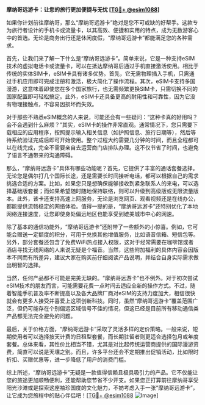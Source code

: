 **摩纳哥远游卡：让您的旅行更加便捷与无忧 [[TG💪+ @esim1088](https://t.me/s/esim1088)]**

如果你计划前往摩纳哥，那么“摩纳哥远游卡”绝对是您不可或缺的好帮手。这款专为旅行者设计的手机卡或流量卡，以其高效、便捷和实用的特点，成为无数游客心中的首选。无论是商务出行还是休闲度假，“摩纳哥远游卡”都能满足您的各种需求。

首先，让我们来了解一下什么是“摩纳哥远游卡”。简单来说，它是一种支持eSIM技术的虚拟电话卡或流量卡，可以在抵达摩纳哥后通过手机直接激活使用。相比于传统的实体SIM卡，eSIM卡具有诸多优势。首先，它无需物理插入手机，只需通过手机应用即可完成注册和激活，极大简化了操作流程。其次，eSIM卡支持多国漫游，这意味着即使您在多个国家旅行，也无需频繁更换SIM卡，只需切换不同的国家配置即可轻松搞定。此外，eSIM卡还具备更高的耐用性和可靠性，因为它没有物理接触点，不容易因损坏而失效。

对于那些不熟悉eSIM概念的人来说，可能还会有一些疑问：“这种卡真的好用吗？会不会遇到什么麻烦？”其实，eSIM卡的操作非常直观。通常情况下，您只需要下载相应的应用程序，按照提示输入相关信息（如护照信息、旅行日期等），然后等待系统验证完成后即可开始使用。整个过程大约需要几分钟的时间，而且全程都可以在线完成，完全不需要亲自去运营商门店排队办理。这不仅节省了时间，也避免了语言不通带来的沟通障碍。

那么，“摩纳哥远游卡”具体有哪些功能呢？首先，它提供了丰富的通话套餐选择。无论您是偶尔打几个国际长途，还是需要长时间接听电话，都可以根据自己的需求挑选合适的方案。比如，如果您只是想确保能够接收到紧急联系人的来电，可以选择基础版套餐；而如果希望随时随地保持联络，则可以升级到高级版或无限流量版本。此外，该卡还支持高速上网服务，无论是浏览网页、观看视频还是在线办公，都能提供流畅稳定的网络体验。值得一提的是，“摩纳哥远游卡”还特别优化了本地网络连接速度，让您即使身处偏远地区也能享受到媲美城市中心的网速。

除了基本的通信功能外，“摩纳哥远游卡”还附带了一些额外的小惊喜。例如，它可能会赠送一定额度的积分，可用于兑换其他增值服务，比如语音信箱、短信包等。另外，部分套餐还包含了免费WiFi热点接入权限，这对于经常需要在咖啡馆或者酒店寻找无线网络的人来说无疑是个福音。当然，这些附加福利的具体内容会因版本不同而有所差异，建议大家在购买前仔细阅读产品说明，并结合自身实际需求做出明智的选择。

当然，任何产品都不可能是完美无缺的。“摩纳哥远游卡”也不例外。对于初次尝试eSIM技术的朋友而言，可能需要花费一点时间去适应全新的操作方式。不过，随着智能手机普及率不断提高以及各大品牌厂商对eSIM的支持力度加大，相信很快就会有更多人接受并喜爱上这项创新科技。同时，虽然“摩纳哥远游卡”覆盖范围广泛，但仍可能存在个别偏远区域信号不佳的情况，但这已经是目前所有移动通信类产品都无法完全避免的问题。

最后，关于价格方面，“摩纳哥远游卡”采取了灵活多样的定价策略。一般来说，短期使用者可以选择按天计费的日租型套餐，而长期驻留者则更适合选择包月或年度套餐。总体来看，其性价比相当不错，尤其是对比起传统运营商提供的国际漫游资费，简直可以说是天壤之别。而且，许多平台还会不定期推出促销活动，比如限时折扣、买赠优惠等，进一步降低了用户的消费门槛。

综上所述，“摩纳哥远游卡”无疑是一款值得信赖且极具吸引力的产品。它不仅能让您的旅途更加顺畅便利，还能帮助您节省不少开支。如果您正打算前往摩纳哥享受阳光沙滩或是探索这座袖珍国度的文化魅力，不妨考虑入手一张“摩纳哥远游卡”，让它成为您旅程中的贴心伴侣吧！[[TG💪+ @esim1088](https://t.me/s/esim1088) ![Image](https://i.postimg.cc/4NQfJmqS/Snipaste-2025-05-13-00-14-12.png)]